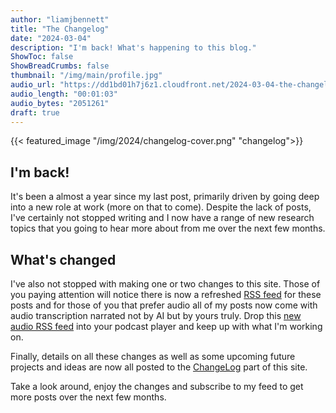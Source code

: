 ```yaml
---
author: "liamjbennett"
title: "The Changelog"
date: "2024-03-04"
description: "I'm back! What's happening to this blog."
ShowToc: false
ShowBreadCrumbs: false
thumbnail: "/img/main/profile.jpg"
audio_url: "https://dd1bd01h7j6z1.cloudfront.net/2024-03-04-the-changelog%20-%20Final.m4a"
audio_length: "00:01:03"
audio_bytes: "2051261"
draft: true
---
```


{{< featured_image "/img/2024/changelog-cover.png" "changelog">}}

## I'm back! 
It's been a almost a year since my last post, primarily driven by going deep into a new role at work (more on that to come). Despite the lack of posts, I've certainly not stopped writing and I now have a range of new research topics that you going to hear more about from me over the next few months.

## What's changed
I've also not stopped with making one or two changes to this site. Those of you paying attention will notice there is now a refreshed [RSS feed](https://www.liamjbennett.me/index.xml) for these posts and for those of you that prefer audio all of my posts now come with audio transcription narrated not by AI but by yours truly. Drop this [new audio RSS feed](https://www.liamjbennett.me/audio.xml) into your podcast player and keep up with what I'm working on.

Finally, details on all these changes as well as some upcoming future projects and ideas are now all posted to the [ChangeLog](https://www.liamjbennett.me/changelog/) part of this site.

Take a look around, enjoy the changes and subscribe to my feed to get more posts over the next few months.